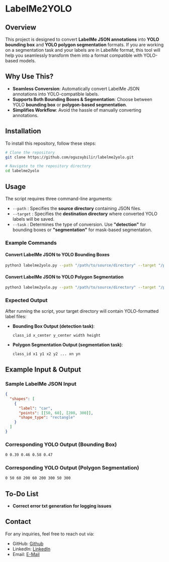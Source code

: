 # LabelMe2YOLO

## Overview
This project is designed to convert **LabelMe JSON annotations** into **YOLO bounding box** and **YOLO polygon segmentation** formats. If you are working on a segmentation task and your labels are in LabelMe format, this tool will help you seamlessly transform them into a format compatible with YOLO-based models.

## Why Use This?
- **Seamless Conversion**: Automatically convert LabelMe JSON annotations into YOLO-compatible labels.
- **Supports Both Bounding Boxes & Segmentation**: Choose between YOLO **bounding box** or **polygon-based segmentation**.
- **Simplifies Workflow**: Avoid the hassle of manually converting annotations.

## Installation
To install this repository, follow these steps:

```bash
# Clone the repository
git clone https://github.com/oguzaybilir/labelme2yolo.git

# Navigate to the repository directory
cd labelme2yolo
```

## Usage
The script requires three command-line arguments:
- `--path` : Specifies the **source directory** containing JSON files.
- `--target` : Specifies the **destination directory** where converted YOLO labels will be saved.
- `--task` : Determines the type of conversion. Use **"detection"** for bounding boxes or **"segmentation"** for mask-based segmentation.

### Example Commands
#### Convert LabelMe JSON to YOLO Bounding Boxes
```bash
python3 labelme2yolo.py --path "/path/to/source/directory" --target "/path/to/target/directory" --task "detection"
```

#### Convert LabelMe JSON to YOLO Polygon Segmentation
```bash
python3 labelme2yolo.py --path "/path/to/source/directory" --target "/path/to/target/directory" --task "segmentation"
```

### Expected Output
After running the script, your target directory will contain YOLO-formatted label files:
- **Bounding Box Output (detection task)**:
  ```
  class_id x_center y_center width height
  ```
- **Polygon Segmentation Output (segmentation task)**:
  ```
  class_id x1 y1 x2 y2 ... xn yn
  ```

## Example Input & Output
### Sample LabelMe JSON Input
```json
{
  "shapes": [
    {
      "label": "car",
      "points": [[50, 60], [200, 300]],
      "shape_type": "rectangle"
    }
  ]
}
```

### Corresponding YOLO Output (Bounding Box)
```txt
0 0.39 0.46 0.58 0.47
```
### Corresponding YOLO Output (Polygon Segmentation)
```txt
0 50 60 200 60 200 300 50 300
```

## To-Do List
- **Correct error txt generation for logging issues**

## Contact
For any inquiries, feel free to reach out via:
- GitHub: [Github](https://github.com/oguzaybilir)
- LinkedIn: [LinkedIn](https://linkedin.com/in/oguzaybilir)
- Email: [E-Mail](mailto:oguzaybilir@gmail.com)